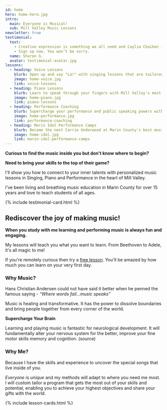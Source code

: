 ```yaml
---
id: home
hero: home-hero.jpg
intro:
  main: Everyone is Musical!
  sub: Mill Valley Music Lessons
newsletter: true
testimonial:
  text:
    - Creative expression is something we all need and Caylia Chaiken is a master of her art. Her music lessons provide not only the spark but the instruction to enhance your experience and enjoyment of music.
    - Sign up now. You won’t be sorry.
  name: Sharon G.
  avatar: testimonial-avatar.jpg 
lessons:
  - heading: Voice Lessons
    blurb: Open up and say "La!" with singing lessons that are tailored to your unique voice.
    image: home-voice.jpg
    link: voice-lessons
  - heading: Piano Lessons
    blurb: Learn to speak through your fingers with Mill Valley's most versatile Piano Teacher.
    image: home-piano.jpg
    link: piano-lessons
  - heading: Performance Coaching
    blurb: Supercharge your performance and public speaking powers with tools and techniques that work for you and your audience.
    image: home-performance.jpg
    link: performance-coaching
  - heading: Marin Idol Performance Camps
    blurb: Become the next Carrie Underwood at Marin County's best musical performance camp.
    image: home-idol.jpg
    link: marin-idol-performance-camps
---
```


**Curious to find the music inside you but don't know where to begin?**

**Need to bring your skills to the top of their game?**

I'll show you how to connect to your inner talents with personalized music lessons in Singing, Piano and Performance in the heart of Mill Valley.

I've been living and breathing music education in Marin County for over 15 years and love to teach students of all ages.

{% include testimonial-card.html %}

## Rediscover the joy of making music!

**When you study with me learning and performing music is always fun and engaging.**

My lessons will teach you what you want to learn. From Beethoven to Adele, it's all magic to me!

If you're remotely curious then try a <a href="{{ '/contact/' | relative_url }}">free lesson</a>. You'll be amazed by how much you can learn on your very first day.

### Why Music?

Hans Christian Andersen could not have said it better when he penned the famous saying - *“Where words fail...music speaks”*

Music is healing and transformative. It has the power to dissolve boundaries and bring people together from every corner of the world.

**Supercharge Your Brain**

Learning and playing music is fantastic for neurological development. It will fundamentally alter your nervous system for the better, improve your fine motor skills memory and cognition. (source)

### Why Me?

Because I have the skills and experience to uncover the special songs that live inside of you.

*Everyone is unique* and my methods will adapt to where you need me most. I will custom tailor a program that gets the most out of your skills and potential, enabling you to achieve your highest objectives and share your gifts with the world.

{% include lesson-cards.html %}
